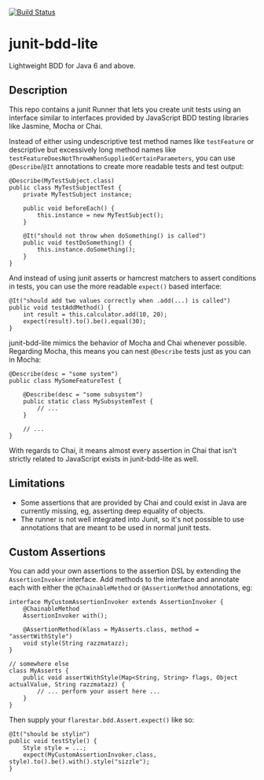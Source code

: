 [![Build Status](https://travis-ci.org/diosmosis/junit-bdd-lite.svg)](https://travis-ci.org/diosmosis/junit-bdd-lite)

# junit-bdd-lite

Lightweight BDD for Java 6 and above.

## Description

This repo contains a junit Runner that lets you create unit tests using an
interface similar to interfaces provided by JavaScript BDD testing libraries
like Jasmine, Mocha or Chai.

Instead of either using undescriptive test method names like `testFeature` or
descriptive but excessively long method names like `testFeatureDoesNotThrowWhenSuppliedCertainParameters`,
you can use `@Describe`/`@It` annotations to create more readable tests and
test output:

```
@Describe(MyTestSubject.class)
public class MyTestSubjectTest {
    private MyTestSubject instance;

    public void beforeEach() {
        this.instance = new MyTestSubject();
    }

    @It("should not throw when doSomething() is called")
    public void testDoSomething() {
        this.instance.doSomething();
    }
}
```

And instead of using junit asserts or hamcrest matchers to assert conditions in
tests, you can use the more readable `expect()` based interface:

```
@It("should add two values correctly when .add(...) is called")
public void testAddMethod() {
    int result = this.calculator.add(10, 20);
    expect(result).to().be().equal(30);
}
```

junit-bdd-lite mimics the behavior of Mocha and Chai whenever possible. Regarding
Mocha, this means you can nest `@Describe` tests just as you can in Mocha:

```
@Describe(desc = "some system")
public class MySomeFeatureTest {

    @Describe(desc = "some subsystem")
    public static class MySubsystemTest {
        // ...
    }

    // ...
}
```

With regards to Chai, it means almost every assertion in Chai that isn't strictly related
to JavaScript exists in junit-bdd-lite as well.

## Limitations

- Some assertions that are provided by Chai and could exist in Java are currently missing,
  eg, asserting deep equality of objects.
- The runner is not well integrated into Junit, so it's not possible to use annotations
  that are meant to be used in normal junit tests.

## Custom Assertions

You can add your own assertions to the assertion DSL by extending the `AssertionInvoker`
interface. Add methods to the interface and annotate each with either the `@ChainableMethod`
or `@AssertionMethod` annotations, eg:

```
interface MyCustomAssertionInvoker extends AssertionInvoker {
    @ChainableMethod
    AssertionInvoker with();

    @AssertionMethod(klass = MyAsserts.class, method = "assertWithStyle")
    void style(String razzmatazz);
}

// somewhere else
class MyAsserts {
    public void assertWithStyle(Map<String, String> flags, Object actualValue, String razzmatazz) {
        // ... perform your assert here ...
    }
}
```

Then supply your `flarestar.bdd.Assert.expect()` like so:

```
@It("should be stylin")
public void testStyle() {
    Style style = ...;
    expect(MyCustomAssertionInvoker.class, style).to().be().with().style("sizzle");
}
```
